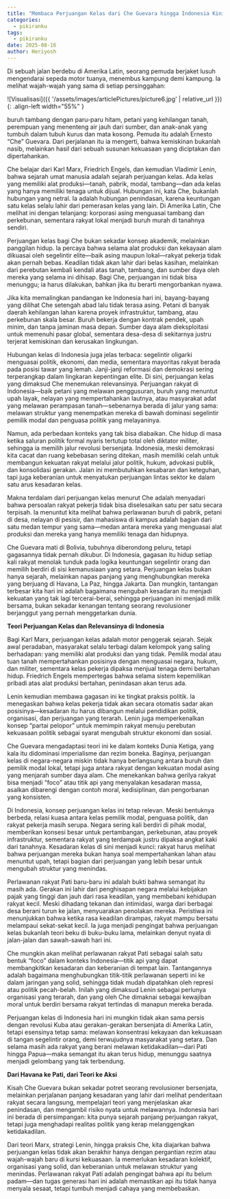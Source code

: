 ```yaml
---
title: "Membaca Perjuangan Kelas dari Che Guevara hingga Indonesia Kini"
categories:
  - pikiranku
tags:
  - pikiranku
date: 2025-08-16
author: Heriyosh
---
```


Di sebuah jalan berdebu di Amerika Latin, seorang pemuda berjaket lusuh mengendarai sepeda motor tuanya, menembus kampung demi kampung.
Ia melihat wajah-wajah yang sama di setiap persinggahan:

![Visualisasi]({{ '/assets/images/articlePictures/picture6.jpg' | relative_url }}){: .align-left width="55%" }

buruh tambang dengan paru-paru hitam, petani yang kehilangan tanah, perempuan yang menenteng air jauh dari sumber, dan anak-anak yang tumbuh dalam tubuh kurus dan mata kosong. Pemuda itu adalah Ernesto “Che” Guevara. Dari perjalanan itu ia mengerti, bahwa kemiskinan bukanlah nasib, melainkan hasil dari sebuah susunan kekuasaan yang diciptakan dan dipertahankan.

Che belajar dari Karl Marx, Friedrich Engels, dan kemudian Vladimir Lenin, bahwa sejarah umat manusia adalah sejarah perjuangan kelas. Ada kelas yang memiliki alat produksi—tanah, pabrik, modal, tambang—dan ada kelas yang hanya memiliki tenaga untuk dijual. Hubungan ini, kata Che, bukanlah hubungan yang netral. Ia adalah hubungan penindasan, karena keuntungan satu kelas selalu lahir dari pemerasan kelas yang lain. Di Amerika Latin, Che melihat ini dengan telanjang: korporasi asing menguasai tambang dan perkebunan, sementara rakyat lokal menjadi buruh murah di tanahnya sendiri.

Perjuangan kelas bagi Che bukan sekadar konsep akademik, melainkan panggilan hidup. Ia percaya bahwa selama alat produksi dan kekayaan alam dikuasai oleh segelintir elite—baik asing maupun lokal—rakyat pekerja tidak akan pernah bebas. Keadilan tidak akan lahir dari belas kasihan, melainkan dari perebutan kembali kendali atas tanah, tambang, dan sumber daya oleh mereka yang selama ini dihisap. Bagi Che, perjuangan ini tidak bisa menunggu; ia harus dilakukan, bahkan jika itu berarti mengorbankan nyawa.

Jika kita memalingkan pandangan ke Indonesia hari ini, bayang-bayang yang dilihat Che setengah abad lalu tidak terasa asing. Petani di banyak daerah kehilangan lahan karena proyek infrastruktur, tambang, atau perkebunan skala besar. Buruh bekerja dengan kontrak pendek, upah minim, dan tanpa jaminan masa depan. Sumber daya alam dieksploitasi untuk memenuhi pasar global, sementara desa-desa di sekitarnya justru terjerat kemiskinan dan kerusakan lingkungan.

Hubungan kelas di Indonesia juga jelas terbaca: segelintir oligarki menguasai politik, ekonomi, dan media, sementara mayoritas rakyat berada pada posisi tawar yang lemah. Janji-janji reformasi dan demokrasi sering terperangkap dalam lingkaran kepentingan elite. Di sini, perjuangan kelas yang dimaksud Che menemukan relevansinya. Perjuangan rakyat di Indonesia—baik petani yang melawan penggusuran, buruh yang menuntut upah layak, nelayan yang mempertahankan lautnya, atau masyarakat adat yang melawan perampasan tanah—sebenarnya berada di jalur yang sama: melawan struktur yang menempatkan mereka di bawah dominasi segelintir pemilik modal dan penguasa politik yang melayaninya.

Namun, ada perbedaan konteks yang tak bisa diabaikan. Che hidup di masa ketika saluran politik formal nyaris tertutup total oleh diktator militer, sehingga ia memilih jalur revolusi bersenjata. Indonesia, meski demokrasi kita cacat dan ruang kebebasan sering ditekan, masih memiliki celah untuk membangun kekuatan rakyat melalui jalur politik, hukum, advokasi publik, dan konsolidasi gerakan. Jalan ini membutuhkan kesabaran dan keteguhan, tapi juga keberanian untuk menyatukan perjuangan lintas sektor ke dalam satu arus kesadaran kelas.

Makna terdalam dari perjuangan kelas menurut Che adalah menyadari bahwa persoalan rakyat pekerja tidak bisa diselesaikan satu per satu secara terpisah. Ia menuntut kita melihat bahwa perlawanan buruh di pabrik, petani di desa, nelayan di pesisir, dan mahasiswa di kampus adalah bagian dari satu medan tempur yang sama—medan antara mereka yang menguasai alat produksi dan mereka yang hanya memiliki tenaga dan hidupnya.

Che Guevara mati di Bolivia, tubuhnya diberondong peluru, tetapi gagasannya tidak pernah dikubur. Di Indonesia, gagasan itu hidup setiap kali rakyat menolak tunduk pada logika keuntungan segelintir orang dan memilih berdiri di sisi kemanusiaan yang setara. Perjuangan kelas bukan hanya sejarah, melainkan napas panjang yang menghubungkan mereka yang berjuang di Havana, La Paz, hingga Jakarta. Dan mungkin, tantangan terbesar kita hari ini adalah bagaimana mengubah kesadaran itu menjadi kekuatan yang tak lagi tercerai-berai, sehingga perjuangan ini menjadi milik bersama, bukan sekadar kenangan tentang seorang revolusioner berjanggut yang pernah menggetarkan dunia.


**Teori Perjuangan Kelas dan Relevansinya di Indonesia**

Bagi Karl Marx, perjuangan kelas adalah motor penggerak sejarah. Sejak awal peradaban, masyarakat selalu terbagi dalam kelompok yang saling berhadapan: yang memiliki alat produksi dan yang tidak. Pemilik modal atau tuan tanah mempertahankan posisinya dengan menguasai negara, hukum, dan militer, sementara kelas pekerja dipaksa menjual tenaga demi bertahan hidup. Friedrich Engels mempertegas bahwa selama sistem kepemilikan pribadi atas alat produksi bertahan, penindasan akan terus ada.

Lenin kemudian membawa gagasan ini ke tingkat praksis politik. Ia menegaskan bahwa kelas pekerja tidak akan secara otomatis sadar akan posisinya—kesadaran itu harus dibangun melalui pendidikan politik, organisasi, dan perjuangan yang terarah. Lenin juga memperkenalkan konsep “partai pelopor” untuk memimpin rakyat menuju perebutan kekuasaan politik sebagai syarat mengubah struktur ekonomi dan sosial.

Che Guevara mengadaptasi teori ini ke dalam konteks Dunia Ketiga, yang kala itu didominasi imperialisme dan rezim boneka. Baginya, perjuangan kelas di negara-negara miskin tidak hanya berlangsung antara buruh dan pemilik modal lokal, tetapi juga antara rakyat dengan kekuatan modal asing yang menjarah sumber daya alam. Che menekankan bahwa gerilya rakyat bisa menjadi “foco” atau titik api yang menyalakan kesadaran massa, asalkan dibarengi dengan contoh moral, kedisiplinan, dan pengorbanan yang konsisten.

Di Indonesia, konsep perjuangan kelas ini tetap relevan. Meski bentuknya berbeda, relasi kuasa antara kelas pemilik modal, penguasa politik, dan rakyat pekerja masih serupa. Negara sering kali berdiri di pihak modal, memberikan konsesi besar untuk pertambangan, perkebunan, atau proyek infrastruktur, sementara rakyat yang terdampak justru dipaksa angkat kaki dari tanahnya. Kesadaran kelas di sini menjadi kunci: rakyat harus melihat bahwa perjuangan mereka bukan hanya soal mempertahankan lahan atau menuntut upah, tetapi bagian dari perjuangan yang lebih besar untuk mengubah struktur yang menindas.

Perlawanan rakyat Pati baru-baru ini adalah bukti bahwa semangat itu masih ada. Gerakan ini lahir dari penghisapan negara melalui kebijakan pajak yang tinggi dan jauh dari rasa keadilan, yang membebani kehidupan rakyat kecil. Meski dihadang tekanan dan intimidasi, warga dari berbagai desa berani turun ke jalan, menyuarakan penolakan mereka. Peristiwa ini menunjukkan bahwa ketika rasa keadilan dirampas, rakyat mampu bersatu melampaui sekat-sekat kecil. Ia juga menjadi pengingat bahwa perjuangan kelas bukanlah teori beku di buku-buku lama, melainkan denyut nyata di jalan-jalan dan sawah-sawah hari ini.

Che mungkin akan melihat perlawanan rakyat Pati sebagai salah satu bentuk “foco” dalam konteks Indonesia—titik api yang dapat membangkitkan kesadaran dan keberanian di tempat lain. Tantangannya adalah bagaimana menghubungkan titik-titik perlawanan seperti ini ke dalam jaringan yang solid, sehingga tidak mudah dipatahkan oleh represi atau politik pecah-belah. Inilah yang dimaksud Lenin sebagai perlunya organisasi yang terarah, dan yang oleh Che dimaknai sebagai kewajiban moral untuk berdiri bersama rakyat tertindas di manapun mereka berada.

Perjuangan kelas di Indonesia hari ini mungkin tidak akan sama persis dengan revolusi Kuba atau gerakan-gerakan bersenjata di Amerika Latin, tetapi esensinya tetap sama: melawan konsentrasi kekayaan dan kekuasaan di tangan segelintir orang, demi terwujudnya masyarakat yang setara. Dan selama masih ada rakyat yang berani melawan ketidakadilan—dari Pati hingga Papua—maka semangat itu akan terus hidup, menunggu saatnya menjadi gelombang yang tak terbendung.


**Dari Havana ke Pati, dari Teori ke Aksi**

Kisah Che Guevara bukan sekadar potret seorang revolusioner bersenjata, melainkan perjalanan panjang kesadaran yang lahir dari melihat penderitaan rakyat secara langsung, mempelajari teori yang menjelaskan akar penindasan, dan mengambil risiko nyata untuk melawannya. Indonesia hari ini berada di persimpangan: kita punya sejarah panjang perjuangan rakyat, tetapi juga menghadapi realitas politik yang kerap melanggengkan ketidakadilan.

Dari teori Marx, strategi Lenin, hingga praksis Che, kita diajarkan bahwa perjuangan kelas tidak akan berakhir hanya dengan pergantian rezim atau wajah-wajah baru di kursi kekuasaan. Ia memerlukan kesadaran kolektif, organisasi yang solid, dan keberanian untuk melawan struktur yang menindas. Perlawanan rakyat Pati adalah pengingat bahwa api itu belum padam—dan tugas generasi hari ini adalah memastikan api itu tidak hanya menyala sesaat, tetapi tumbuh menjadi cahaya yang membebaskan.